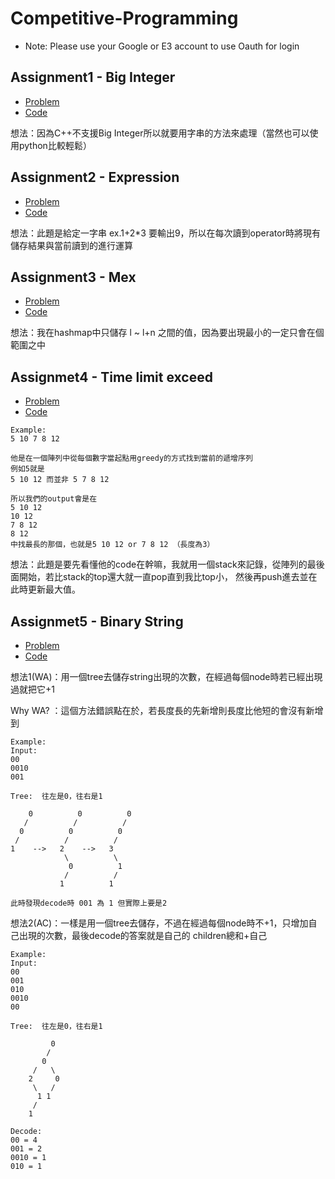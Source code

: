 # Competitive-Programming
* Note: Please use your Google or E3 account to use Oauth for login

## Assignment1 - Big Integer
* [Problem](https://oj.nctu.me/problems/819/)
* [Code](https://github.com/ykhuang0812/Competitive-Programming/blob/master/Spring_2019/Assignment1.cpp)

想法：因為C++不支援Big Integer所以就要用字串的方法來處理（當然也可以使用python比較輕鬆）


## Assignment2 - Expression
* [Problem](https://oj.nctu.me/problems/820/)
* [Code](https://github.com/ykhuang0812/Competitive-Programming/blob/master/Spring_2019/Assignment2.cpp)

想法：此題是給定一字串 ex.1+2*3 要輸出9，所以在每次讀到operator時將現有儲存結果與當前讀到的進行運算

## Assignment3 - Mex
* [Problem](https://oj.nctu.me/problems/822/)
* [Code](https://github.com/ykhuang0812/Competitive-Programming/blob/master/Spring_2019/Assignment3.cpp)

想法：我在hashmap中只儲存 l ~ l+n 之間的值，因為要出現最小的一定只會在個範圍之中

## Assignmet4 - Time limit exceed 
* [Problem](https://oj.nctu.me/problems/823/)
* [Code](https://github.com/ykhuang0812/Competitive-Programming/blob/master/Spring_2019/Assignment4.cpp)

```
Example:
5 10 7 8 12

他是在一個陣列中從每個數字當起點用greedy的方式找到當前的遞增序列
例如5就是
5 10 12 而並非 5 7 8 12

所以我們的output會是在
5 10 12
10 12
7 8 12
8 12
中找最長的那個，也就是5 10 12 or 7 8 12 （長度為3）
```

想法：此題是要先看懂他的code在幹嘛，我就用一個stack來記錄，從陣列的最後面開始，若比stack的top還大就一直pop直到我比top小，
然後再push進去並在此時更新最大值。


## Assignmet5 - Binary String
* [Problem](https://oj.nctu.me/problems/825/)
* [Code](https://github.com/ykhuang0812/Competitive-Programming/blob/master/Spring_2019/Assignment5.cpp)

想法1(WA)：用一個tree去儲存string出現的次數，在經過每個node時若已經出現過就把它+1

Why WA? ：這個方法錯誤點在於，若長度長的先新增則長度比他短的會沒有新增到
```
Example:
Input:
00
0010
001

Tree:  往左是0，往右是1

    0          0          0
   /          /          /     
  0          0          0
 /          /          /
1    -->   2    -->   3
            \          \
             0          1
            /          /
           1          1 
    
此時發現decode時 001 為 1 但實際上要是2
```

想法2(AC)：一樣是用一個tree去儲存，不過在經過每個node時不+1，只增加自己出現的次數，最後decode的答案就是自己的 children總和+自己
```
Example:
Input:
00
001
010
0010
00

Tree:  往左是0，往右是1

         0 
        /   
       0     
     /   \  
    2     0 
     \   /
      1 1 
     /
    1
    
Decode:
00 = 4
001 = 2
0010 = 1
010 = 1
```
